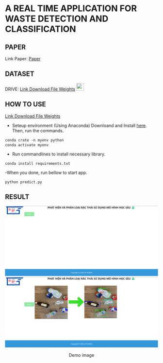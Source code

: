 # A REAL TIME APPLICATION FOR WASTE DETECTION AND CLASSIFICATION

## PAPER

Link Paper: [Paper](https://ijarcce.com/wp-content/uploads/2022/05/IJARCCE.2022.11503.pdf)

## DATASET

DRIVE: [Link Download File Weights](https://drive.google.com/file/d/1E01DtUrGSHm_auKYa2UIBy0DdSC36NhO/view?usp=sharing) 
<img src="https://cdn-icons-png.flaticon.com/512/5968/5968523.png" width="25" height="25"/>

## HOW TO USE
[Link Download File Weights](https://drive.google.com/file/d/1KFt4REEXK4sRZLE21Ihw2hOXdMIcp7AZ/view?usp=sharing)
- Seteup environment (Using Anaconda) Downloand and Install [here](https://docs.conda.io/en/latest/miniconda.html). Then, run the commands.
```
conda crate -n myenv python
conda activate myenv
```
- Run commandlines to install necessary library.
```
conda install requirements.txt
```
-When you done, run bellow to start app.
```
python predict.py
```
## RESULT
![](Img/Screenshot2022-12-01013913.png)
![](Img/Screenshot2022-12-01014207.png)
<p align="center">Demo image</p>

